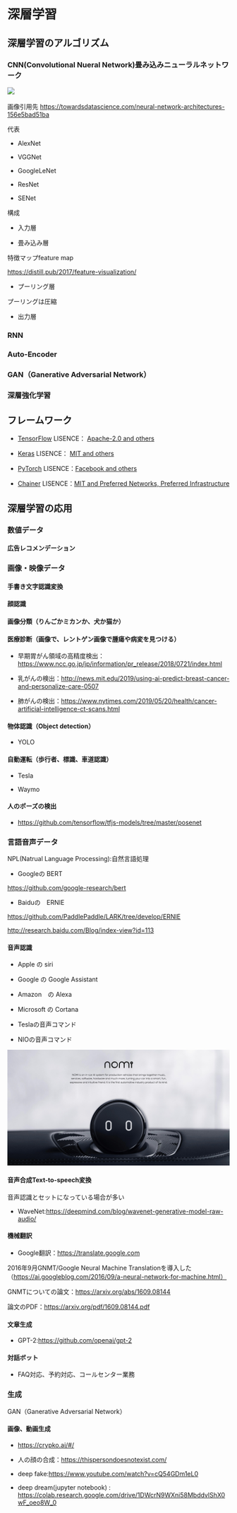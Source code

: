 # 深層学習

## 深層学習のアルゴリズム

### CNN(Convolutional Nueral Network)畳み込みニューラルネットワーク

<img src="https://cdn-images-1.medium.com/max/2400/1*n16lj3lSkz2miMc_5cvkrA.jpeg" >

画像引用先
https://towardsdatascience.com/neural-network-architectures-156e5bad51ba

代表

* AlexNet

* VGGNet

* GoogleLeNet

* ResNet

* SENet

構成

* 入力層

* 畳み込み層

特徴マップfeature map

https://distill.pub/2017/feature-visualization/

* プーリング層

プーリングは圧縮

* 出力層

### RNN

### Auto-Encoder

### GAN（Ganerative Adversarial Network）

### 深層強化学習

## フレームワーク

* [TensorFlow](https://github.com/tensorflow/tensorflow) LISENCE： [Apache-2.0 and others](https://github.com/tensorflow/tensorflow/blob/master/LICENSE)

* [Keras](https://github.com/keras-team/keras) LISENCE： [MIT and others](https://github.com/keras-team/keras/blob/master/LICENSE)

* [PyTorch](https://github.com/pytorch/pytorch) LISENCE：[Facebook and others](https://github.com/pytorch/pytorch/blob/master/LICENSE)

* [Chainer](https://github.com/chainer/chainer) LISENCE：[MIT and Preferred Networks, Preferred Infrastructure](https://github.com/chainer/chainer/blob/master/LICENSE)

## 深層学習の応用

### 数値データ

#### 広告レコメンデーション

### 画像・映像データ

#### 手書き文字認識変換

#### 顔認識

#### 画像分類（りんごかミカンか、犬か猫か）

#### 医療診断（画像で、レントゲン画像で腫瘍や病変を見つける）

* 早期胃がん領域の高精度検出：https://www.ncc.go.jp/jp/information/pr_release/2018/0721/index.html

* 乳がんの検出：http://news.mit.edu/2019/using-ai-predict-breast-cancer-and-personalize-care-0507

* 肺がんの検出：https://www.nytimes.com/2019/05/20/health/cancer-artificial-intelligence-ct-scans.html

#### 物体認識（Object detection）

* YOLO

#### 自動運転（歩行者、標識、車道認識）

* Tesla

* Waymo

#### 人のポーズの検出

* https://github.com/tensorflow/tfjs-models/tree/master/posenet

### 言語音声データ

NPL(Natrual Language Processing):自然言語処理

* Googleの BERT

https://github.com/google-research/bert

* Baiduの　ERNIE

https://github.com/PaddlePaddle/LARK/tree/develop/ERNIE 

http://research.baidu.com/Blog/index-view?id=113

#### 音声認識

* Apple の siri

* Google の Google Assistant

* Amazon　の Alexa

* Microsoft の Cortana

* Teslaの音声コマンド

* NIOの音声コマンド

<img src="assets/05-nomi.jpg" alt="perceptron" width="600">

#### 音声合成Text-to-speech変換

音声認識とセットになっている場合が多い

* WaveNet:https://deepmind.com/blog/wavenet-generative-model-raw-audio/ 

#### 機械翻訳

* Google翻訳：https://translate.google.com

2016年9月GNMT/Google Neural Machine Translationを導入した（https://ai.googleblog.com/2016/09/a-neural-network-for-machine.html）

GNMTについての論文：https://arxiv.org/abs/1609.08144

論文のPDF：https://arxiv.org/pdf/1609.08144.pdf

#### 文章生成

* GPT-2:https://github.com/openai/gpt-2

#### 対話ボット

* FAQ対応、予約対応、コールセンター業務

### 生成

GAN（Ganerative Adversarial Network）

#### 画像、動画生成

* https://crypko.ai/#/

* 人の顔の合成：https://thispersondoesnotexist.com/

* deep fake:https://www.youtube.com/watch?v=cQ54GDm1eL0

* deep dream(jupyter notebook) : https://colab.research.google.com/drive/1DWcrN9WXni58MbddvlShX0wF_oeo8W_0

